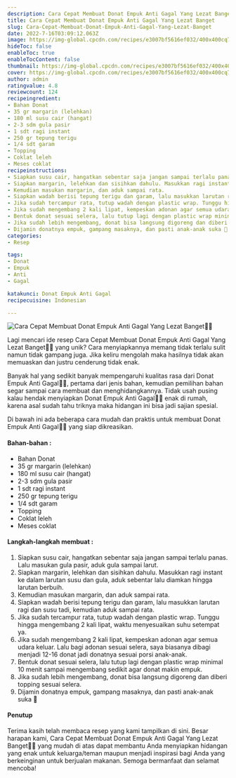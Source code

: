 ```yaml
---
description: Cara Cepat Membuat Donat Empuk Anti Gagal Yang Lezat Banget"
title: Cara Cepat Membuat Donat Empuk Anti Gagal Yang Lezat Banget
slug: Cara-Cepat-Membuat-Donat-Empuk-Anti-Gagal-Yang-Lezat-Banget
date: 2022-7-16T03:09:12.063Z
image: https://img-global.cpcdn.com/recipes/e3007bf5616ef032/400x400cq70/photo.jpg
hideToc: false
enableToc: true
enableTocContent: false
thumbnail: https://img-global.cpcdn.com/recipes/e3007bf5616ef032/400x400cq70/photo.jpg
cover: https://img-global.cpcdn.com/recipes/e3007bf5616ef032/400x400cq70/photo.jpg
author: admin
ratingvalue: 4.8
reviewcount: 124
recipeingredient:
- Bahan Donat
- 35 gr margarin (lelehkan)
- 180 ml susu cair (hangat)
- 2-3 sdm gula pasir
- 1 sdt ragi instant
- 250 gr tepung terigu
- 1/4 sdt garam
- Topping
- Coklat leleh
- Meses coklat
recipeinstructions:
- Siapkan susu cair, hangatkan sebentar saja jangan sampai terlalu panas. Lalu masukan gula pasir, aduk gula sampai larut.
- Siapkan margarin, lelehkan dan sisihkan dahulu. Masukkan ragi instant ke dalam larutan susu dan gula, aduk sebentar lalu diamkan hingga larutan berbuih.
- Kemudian masukan margarin, dan aduk sampai rata.
- Siapkan wadah berisi tepung terigu dan garam, lalu masukkan larutan ragi dan susu tadi, kemudian aduk sampai rata.
- Jika sudah tercampur rata, tutup wadah dengan plastic wrap. Tunggu hingga mengembang 2 kali lipat, waktu menyesuaikan suhu setempat ya.
- Jika sudah mengembang 2 kali lipat, kempeskan adonan agar semua udara keluar. Lalu bagi adonan sesuai selera, saya biasanya dibagi menjadi 12-16 donat jadi donatnya sesuai porsi anak-anak.
- Bentuk donat sesuai selera, lalu tutup lagi dengan plastic wrap minimal 10 menit sampai mengembang sedikit agar donat makin empuk.
- Jika sudah lebih mengembang, donat bisa langsung digoreng dan diberi topping sesuai selera.
- Dijamin donatnya empuk, gampang masaknya, dan pasti anak-anak suka 🥰
categories:
- Resep

tags:
- Donat
- Empuk
- Anti
- Gagal

katakunci: Donat Empuk Anti Gagal
recipecuisine: Indonesian

---
```


![Cara Cepat Membuat Donat Empuk Anti Gagal Yang Lezat Banget👩‍🍳](https://img-global.cpcdn.com/recipes/e3007bf5616ef032/400x400cq70/photo.jpg)

Lagi mencari ide resep Cara Cepat Membuat Donat Empuk Anti Gagal Yang Lezat Banget👩‍🍳 yang unik? Cara menyiapkannya memang tidak terlalu sulit namun tidak gampang juga. Jika keliru mengolah maka hasilnya tidak akan memuaskan dan justru cenderung tidak enak.

Banyak hal yang sedikit banyak mempengaruhi kualitas rasa dari Donat Empuk Anti Gagal👩‍🍳, pertama dari jenis bahan, kemudian pemilihan bahan segar sampai cara membuat dan menghidangkannya. Tidak usah pusing kalau hendak menyiapkan Donat Empuk Anti Gagal👩‍🍳 enak di rumah, karena asal sudah tahu triknya maka hidangan ini bisa jadi sajian spesial.

Di bawah ini ada beberapa cara mudah dan praktis untuk membuat Donat Empuk Anti Gagal👩‍🍳 yang siap dikreasikan.

<!--inarticleads1-->

#### Bahan-bahan :

- Bahan Donat
- 35 gr margarin (lelehkan)
- 180 ml susu cair (hangat)
- 2-3 sdm gula pasir
- 1 sdt ragi instant
- 250 gr tepung terigu
- 1/4 sdt garam
- Topping
- Coklat leleh
- Meses coklat

<!--inarticleads2-->

#### Langkah-langkah membuat :

1. Siapkan susu cair, hangatkan sebentar saja jangan sampai terlalu panas. Lalu masukan gula pasir, aduk gula sampai larut.
1. Siapkan margarin, lelehkan dan sisihkan dahulu. Masukkan ragi instant ke dalam larutan susu dan gula, aduk sebentar lalu diamkan hingga larutan berbuih.
1. Kemudian masukan margarin, dan aduk sampai rata.
1. Siapkan wadah berisi tepung terigu dan garam, lalu masukkan larutan ragi dan susu tadi, kemudian aduk sampai rata.
1. Jika sudah tercampur rata, tutup wadah dengan plastic wrap. Tunggu hingga mengembang 2 kali lipat, waktu menyesuaikan suhu setempat ya.
1. Jika sudah mengembang 2 kali lipat, kempeskan adonan agar semua udara keluar. Lalu bagi adonan sesuai selera, saya biasanya dibagi menjadi 12-16 donat jadi donatnya sesuai porsi anak-anak.
1. Bentuk donat sesuai selera, lalu tutup lagi dengan plastic wrap minimal 10 menit sampai mengembang sedikit agar donat makin empuk.
1. Jika sudah lebih mengembang, donat bisa langsung digoreng dan diberi topping sesuai selera.
1. Dijamin donatnya empuk, gampang masaknya, dan pasti anak-anak suka 🥰

#### Penutup

Terima kasih telah membaca resep yang kami tampilkan di sini. Besar harapan kami, Cara Cepat Membuat Donat Empuk Anti Gagal Yang Lezat Banget👩‍🍳 yang mudah di atas dapat membantu Anda menyiapkan hidangan yang enak untuk keluarga/teman maupun menjadi inspirasi bagi Anda yang berkeinginan untuk berjualan makanan. Semoga bermanfaat dan selamat mencoba!